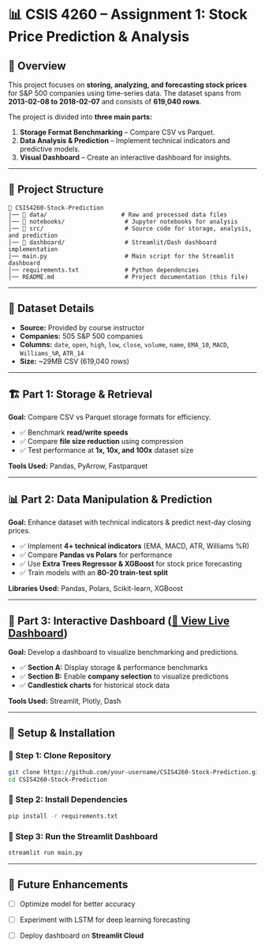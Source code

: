 # 📊 CSIS 4260 – Assignment 1: Stock Price Prediction & Analysis

## 📝 Overview
This project focuses on **storing, analyzing, and forecasting stock prices** for S&P 500 companies using time-series data. The dataset spans from **2013-02-08 to 2018-02-07** and consists of **619,040 rows**.

The project is divided into **three main parts:**
1. **Storage Format Benchmarking** – Compare CSV vs Parquet.
2. **Data Analysis & Prediction** – Implement technical indicators and predictive models.
3. **Visual Dashboard** – Create an interactive dashboard for insights.

---

## 📌 Project Structure
```
📂 CSIS4260-Stock-Prediction
│── 📂 data/                     # Raw and processed data files
│── 📂 notebooks/                 # Jupyter notebooks for analysis
│── 📂 src/                       # Source code for storage, analysis, and prediction
│── 📂 dashboard/                 # Streamlit/Dash dashboard implementation
│── main.py                      # Main script for the Streamlit dashboard
│── requirements.txt             # Python dependencies
│── README.md                    # Project documentation (this file)
```

---

## 📂 Dataset Details
- **Source:** Provided by course instructor
- **Companies:** 505 S&P 500 companies
- **Columns:** `date`, `open`, `high`, `low`, `close`, `volume`, `name`, `EMA_10`, `MACD`, `Williams_%R`, `ATR_14`
- **Size:** ~29MB CSV (619,040 rows)

---

## 🏗️ Part 1: Storage & Retrieval
**Goal:** Compare CSV vs Parquet storage formats for efficiency.
- ✅ Benchmark **read/write speeds**
- ✅ Compare **file size reduction** using compression
- ✅ Test performance at **1x, 10x, and 100x** dataset size

**Tools Used:** Pandas, PyArrow, Fastparquet

---

## 📊 Part 2: Data Manipulation & Prediction
**Goal:** Enhance dataset with technical indicators & predict next-day closing prices.
- ✅ Implement **4+ technical indicators** (EMA, MACD, ATR, Williams %R)
- ✅ Compare **Pandas vs Polars** for performance
- ✅ Use **Extra Trees Regressor & XGBoost** for stock price forecasting
- ✅ Train models with an **80-20 train-test split**

**Libraries Used:** Pandas, Polars, Scikit-learn, XGBoost

---

## 🎨 Part 3: Interactive Dashboard ([🔗 View Live Dashboard](https://3aqmlct5qhfipznzpknbjh.streamlit.app/))
**Goal:** Develop a dashboard to visualize benchmarking and predictions.
- ✅ **Section A:** Display storage & performance benchmarks
- ✅ **Section B:** Enable **company selection** to visualize predictions
- ✅ **Candlestick charts** for historical stock data

**Tools Used:** Streamlit, Plotly, Dash

---

## 🚀 Setup & Installation
### **🔹 Step 1: Clone Repository**
```bash
git clone https://github.com/your-username/CSIS4260-Stock-Prediction.git
cd CSIS4260-Stock-Prediction
```

### **🔹 Step 2: Install Dependencies**
```bash
pip install -r requirements.txt
```

### **🔹 Step 3: Run the Streamlit Dashboard**
```bash
streamlit run main.py
```

---

## 📌 Future Enhancements
- [ ] Optimize model for better accuracy
- [ ] Experiment with LSTM for deep learning forecasting
- [ ] Deploy dashboard on **Streamlit Cloud**

